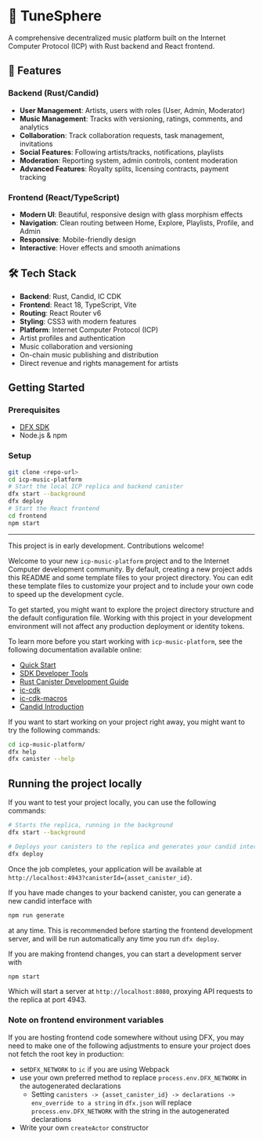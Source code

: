 # 🎵 TuneSphere

A comprehensive decentralized music platform built on the Internet Computer Protocol (ICP) with Rust backend and React frontend.

## 🚀 Features

### Backend (Rust/Candid)
- **User Management**: Artists, users with roles (User, Admin, Moderator)
- **Music Management**: Tracks with versioning, ratings, comments, and analytics
- **Collaboration**: Track collaboration requests, task management, invitations
- **Social Features**: Following artists/tracks, notifications, playlists
- **Moderation**: Reporting system, admin controls, content moderation
- **Advanced Features**: Royalty splits, licensing contracts, payment tracking

### Frontend (React/TypeScript)
- **Modern UI**: Beautiful, responsive design with glass morphism effects
- **Navigation**: Clean routing between Home, Explore, Playlists, Profile, and Admin
- **Responsive**: Mobile-friendly design
- **Interactive**: Hover effects and smooth animations

## 🛠️ Tech Stack

- **Backend**: Rust, Candid, IC CDK
- **Frontend**: React 18, TypeScript, Vite
- **Routing**: React Router v6
- **Styling**: CSS3 with modern features
- **Platform**: Internet Computer Protocol (ICP)
- Artist profiles and authentication
- Music collaboration and versioning
- On-chain music publishing and distribution
- Direct revenue and rights management for artists

## Getting Started

### Prerequisites
- [DFX SDK](https://internetcomputer.org/docs/current/developer-docs/setup/install/)
- Node.js & npm

### Setup
```bash
git clone <repo-url>
cd icp-music-platform
# Start the local ICP replica and backend canister
dfx start --background
dfx deploy
# Start the React frontend
cd frontend
npm start
```

---

This project is in early development. Contributions welcome!

Welcome to your new `icp-music-platform` project and to the Internet Computer development community. By default, creating a new project adds this README and some template files to your project directory. You can edit these template files to customize your project and to include your own code to speed up the development cycle.

To get started, you might want to explore the project directory structure and the default configuration file. Working with this project in your development environment will not affect any production deployment or identity tokens.

To learn more before you start working with `icp-music-platform`, see the following documentation available online:

- [Quick Start](https://internetcomputer.org/docs/current/developer-docs/setup/deploy-locally)
- [SDK Developer Tools](https://internetcomputer.org/docs/current/developer-docs/setup/install)
- [Rust Canister Development Guide](https://internetcomputer.org/docs/current/developer-docs/backend/rust/)
- [ic-cdk](https://docs.rs/ic-cdk)
- [ic-cdk-macros](https://docs.rs/ic-cdk-macros)
- [Candid Introduction](https://internetcomputer.org/docs/current/developer-docs/backend/candid/)

If you want to start working on your project right away, you might want to try the following commands:

```bash
cd icp-music-platform/
dfx help
dfx canister --help
```

## Running the project locally

If you want to test your project locally, you can use the following commands:

```bash
# Starts the replica, running in the background
dfx start --background

# Deploys your canisters to the replica and generates your candid interface
dfx deploy
```

Once the job completes, your application will be available at `http://localhost:4943?canisterId={asset_canister_id}`.

If you have made changes to your backend canister, you can generate a new candid interface with

```bash
npm run generate
```

at any time. This is recommended before starting the frontend development server, and will be run automatically any time you run `dfx deploy`.

If you are making frontend changes, you can start a development server with

```bash
npm start
```

Which will start a server at `http://localhost:8080`, proxying API requests to the replica at port 4943.

### Note on frontend environment variables

If you are hosting frontend code somewhere without using DFX, you may need to make one of the following adjustments to ensure your project does not fetch the root key in production:

- set`DFX_NETWORK` to `ic` if you are using Webpack
- use your own preferred method to replace `process.env.DFX_NETWORK` in the autogenerated declarations
  - Setting `canisters -> {asset_canister_id} -> declarations -> env_override to a string` in `dfx.json` will replace `process.env.DFX_NETWORK` with the string in the autogenerated declarations
- Write your own `createActor` constructor
